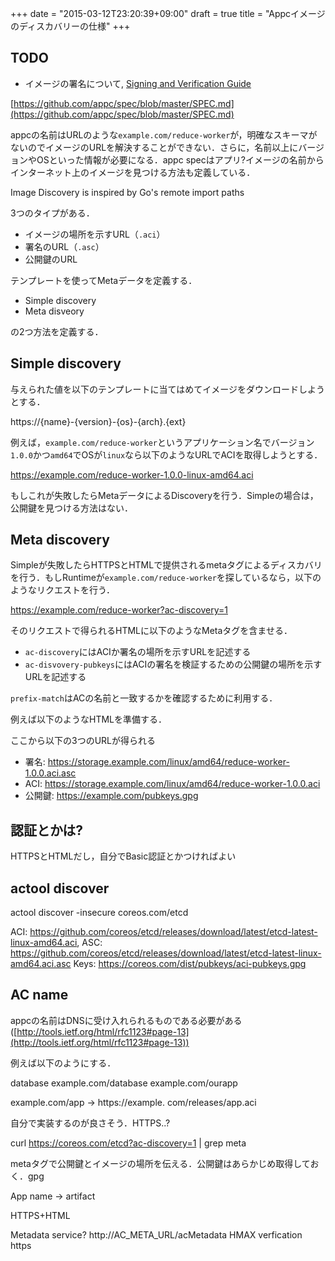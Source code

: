 +++
date = "2015-03-12T23:20:39+09:00"
draft = true
title = "Appcイメージのディスカバリーの仕様"
+++

## TODO

- イメージの署名について, [Signing and Verification Guide](https://github.com/coreos/rocket/blob/master/Documentation/signing-and-verification-guide.md)

[https://github.com/appc/spec/blob/master/SPEC.md](https://github.com/appc/spec/blob/master/SPEC.md)

appcの名前はURLのような`example.com/reduce-worker`が，明確なスキーマがないのでイメージのURLを解決することができない．さらに，名前以上にバージョンやOSといった情報が必要になる．appc specはアプリ?イメージの名前からインターネット上のイメージを見つける方法も定義している．

Image Discovery is inspired by Go's remote import paths

3つのタイプがある．

- イメージの場所を示すURL（`.aci`）
- 署名のURL（`.asc`）
- 公開鍵のURL

テンプレートを使ってMetaデータを定義する．

- Simple discovery
- Meta disveory

の2つ方法を定義する．

## Simple discovery

与えられた値を以下のテンプレートに当てはめてイメージをダウンロードしようとする．

https://{name}-{version}-{os}-{arch}.{ext}

例えば，`example.com/reduce-worker`というアプリケーション名でバージョン`1.0.0`かつ`amd64`でOSが`linux`なら以下のようなURLでACIを取得しようとする．

https://example.com/reduce-worker-1.0.0-linux-amd64.aci

もしこれが失敗したらMetaデータによるDiscoveryを行う．Simpleの場合は，公開鍵を見つける方法はない．

## Meta discovery

Simpleが失敗したらHTTPSとHTMLで提供されるmetaタグによるディスカバリを行う．もしRuntimeが`example.com/reduce-worker`を探しているなら，以下のようなリクエストを行う．

https://example.com/reduce-worker?ac-discovery=1

そのリクエストで得られるHTMLに以下のようなMetaタグを含ませる．

<meta name="ac-discovery" content="prefix-match url-tmpl">
<meta name="ac-discovery-pubkeys" content="prefix-match url">

- `ac-discovery`にはACIか署名の場所を示すURLを記述する
- `ac-disvovery-pubkeys`にはACIの署名を検証するための公開鍵の場所を示すURLを記述する

`prefix-match`はACの名前と一致するかを確認するために利用する．

例えば以下のようなHTMLを準備する．

<meta name="ac-discovery" content="example.com https://storage.example.com/{os}/{arch}/{name}-{version}.{ext}?torrent">
<meta name="ac-discovery" content="example.com hdfs://storage.example.com/{name}-{version}-{os}-{arch}.{ext}">
<meta name="ac-discovery-pubkeys" content="example.com https://example.com/pubkeys.gpg">

ここから以下の3つのURLが得られる

- 署名: https://storage.example.com/linux/amd64/reduce-worker-1.0.0.aci.asc
- ACI: https://storage.example.com/linux/amd64/reduce-worker-1.0.0.aci
- 公開鍵: https://example.com/pubkeys.gpg

## 認証とかは?

HTTPSとHTMLだし，自分でBasic認証とかつければよい

## actool discover

actool discover -insecure coreos.com/etcd

ACI: https://github.com/coreos/etcd/releases/download/latest/etcd-latest-linux-amd64.aci, ASC: https://github.com/coreos/etcd/releases/download/latest/etcd-latest-linux-amd64.aci.asc
Keys: https://coreos.com/dist/pubkeys/aci-pubkeys.gpg


## AC name

appcの名前はDNSに受け入れられるものである必要がある([http://tools.ietf.org/html/rfc1123#page-13](http://tools.ietf.org/html/rfc1123#page-13))

例えば以下のようにする．

database
example.com/database
example.com/ourapp

example.com/app -> https://example. com/releases/app.aci

自分で実装するのが良さそう．HTTPS..?

curl https://coreos.com/etcd?ac-discovery=1 | grep meta
<meta name="ac-discovery" content="coreos.com/etcd https://github.com/coreos/etcd/releases/download/{version}/etcd-{version}-{os}-{arch}.{ext}">
<meta name="ac-discovery-pubkeys" content="coreos.com/etcd https://coreos.com/dist/pubkeys/aci-pubkeys.gpg">

metaタグで公開鍵とイメージの場所を伝える．公開鍵はあらかじめ取得しておく．gpg

App name -\> artifact

HTTPS+HTML

Metadata service?
http://AC_META_URL/acMetadata
HMAX verfication https


